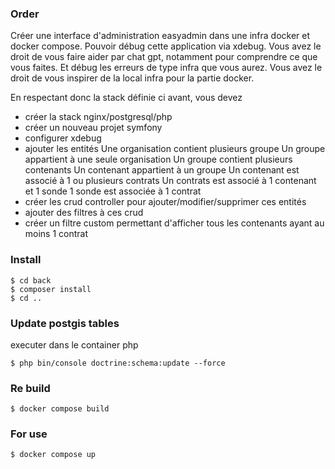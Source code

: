 
### Order ###

Créer une interface d'administration easyadmin dans une infra docker et docker compose.
Pouvoir débug cette application via xdebug.
Vous avez le droit de vous faire aider par chat gpt, notamment pour comprendre ce que vous faites. Et débug les erreurs de type infra que vous aurez.
Vous avez le droit de vous inspirer de la local infra pour la partie docker.

En respectant donc la stack définie ci avant, vous devez
- créer la stack nginx/postgresql/php
- créer un nouveau projet symfony
- configurer xdebug
- ajouter les entités
  Une organisation contient plusieurs groupe
  Un groupe appartient à une seule organisation
  Un groupe contient plusieurs contenants
  Un contenant appartient à un groupe
  Un contenant est associé à 1 ou plusieurs contrats
  Un contrats est associé à 1 contenant et 1 sonde
  1 sonde est associée à 1 contrat
- créer les crud controller pour ajouter/modifier/supprimer ces entités
- ajouter des filtres à ces crud
- créer un filtre custom permettant d'afficher tous les contenants ayant au moins 1 contrat

### Install ###
```angular2html
$ cd back
$ composer install
$ cd ..
```

### Update postgis tables ###
executer dans le container php
```angular2html
$ php bin/console doctrine:schema:update --force
```

### Re build
```angular2html
$ docker compose build
```

### For use 
```angular2html
$ docker compose up
```
